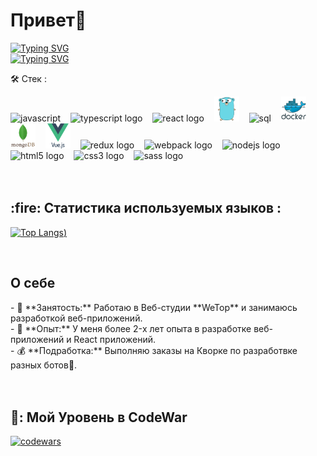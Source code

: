 <h1>Привет🤙</h2> 

[![Typing SVG](https://readme-typing-svg.herokuapp.com?color=%C2336BCF7&lines=Меня+зовут+Ислам+🙃)](https://git.io/typing-svg)<br>
[![Typing SVG](https://readme-typing-svg.herokuapp.com?color=%2336BCF7&lines=И+я+FullStack+разрабочик💻)](https://git.io/typing-svg)

:hammer_and_wrench: Стек :
<div align="left">
<img src="https://cdn.jsdelivr.net/gh/devicons/devicon/icons/javascript/javascript-original.svg" alt="javascript" width="40" height="40" />
<img width="8"/>
<img src="https://cdn.jsdelivr.net/gh/devicons/devicon/icons/typescript/typescript-original.svg" alt="typescript logo" width="40" height="40" />
<img width="8"/>
<img src="https://cdn.jsdelivr.net/gh/devicons/devicon/icons/react/react-original.svg" alt="react logo" width="40" height="40" />
<img width="8"/>
<img src="https://raw.githubusercontent.com/devicons/devicon/master/icons/go/go-original.svg" alt="go" width="40" height="40"/>
<img width="8"/>
<img src="https://cdn.jsdelivr.net/gh/devicons/devicon/icons/postgresql/postgresql-original.svg" alt="sql" width="40" height="40" />
<img width="8"/>
<img src="https://raw.githubusercontent.com/devicons/devicon/master/icons/docker/docker-original-wordmark.svg" alt="docker" width="40" height="40"/>
<img width="8"/>
<img src="https://raw.githubusercontent.com/devicons/devicon/master/icons/mongodb/mongodb-original-wordmark.svg" alt="mongodb" width="40" height="40"/>
<img width="8"/>
<img src="https://raw.githubusercontent.com/devicons/devicon/master/icons/vuejs/vuejs-original-wordmark.svg" alt="vuejs" width="40" height="40" />
<img width="8"/>
<img src="https://cdn.jsdelivr.net/gh/devicons/devicon/icons/redux/redux-original.svg" alt="redux logo" width="40" height="40" />
<img width="8"/>
<img src="https://cdn.jsdelivr.net/gh/devicons/devicon/icons/webpack/webpack-original.svg" alt="webpack logo" width="40" height="40" />
<img width="8"/>
<img src="https://cdn.jsdelivr.net/gh/devicons/devicon/icons/nodejs/nodejs-original.svg" alt="nodejs logo" width="40" height="40" />
<img width="8"/>
<img src="https://cdn.jsdelivr.net/gh/devicons/devicon/icons/html5/html5-original.svg" alt="html5 logo" width="40" height="40" />
<img width="8"/>
<img src="https://cdn.jsdelivr.net/gh/devicons/devicon/icons/css3/css3-original.svg" alt="css3 logo" width="40" height="40" />
<img width="8"/>
<img src="https://cdn.jsdelivr.net/gh/devicons/devicon/icons/sass/sass-original.svg" alt="sass logo" width="40" height="40" />

</div>
<br>
<br>
<h2> :fire: Cтатистика используемых языков :</h2>
<div>

  [![Top Langs](https://github-readme-stats.vercel.app/api/top-langs/?username=issheb&layout=compact&theme=vision-friendly-dark))](https://github.com/issheb/github-readme-stats) 
</div>
<br>
<h2> О себе</h2>
- 💼 **Занятость:** Работаю в Веб-студии **WeTop** и занимаюсь разработкой веб-приложений.<br>
- 🌱 **Опыт:** У меня более 2-x лет опыта в разработке веб-приложений и React приложений.<br>
- 💰 **Подработка:** Выполняю заказы на Кворке по разработвке разных ботов🤖. 

<br>
<br> 
<br> 
<h2> 📓: Мой Уровень в CodeWar</h1>  

[![codewars](https://www.codewars.com/users/Islam123/badges/large)](https://www.codewars.com/users/Islam123) 
<br>
<br>
